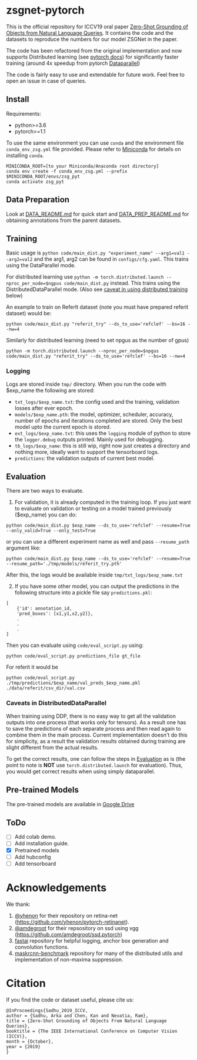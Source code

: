 # zsgnet-pytorch
This is the official repository for ICCV19 oral paper [Zero-Shot Grounding of Objects from Natural Language Queries](https://arxiv.org/abs/1908.07129). It contains the code and the datasets to reproduce the numbers for our model ZSGNet in the paper. 

The code has been refactored from the original implementation and now supports Distributed learning (see [pytorch docs](https://pytorch.org/docs/stable/nn.html#torch.nn.parallel.DistributedDataParallel)) for significantly faster training (around 4x speedup from pytorch [Dataparallel](https://pytorch.org/docs/stable/nn.html#dataparallel))

The code is fairly easy to use and extendable for future work. Feel free to open an issue in case of queries.

## Install
Requirements:
 - python>=3.6
 - pytorch>=1.1

To use the same environment you can use `conda` and the environment file `conda_env_zsg.yml` file provided. Please refer to [Miniconda](https://docs.conda.io/en/latest/miniconda.html) for details on installing `conda`.

```
MINICONDA_ROOT=[to your Miniconda/Anaconda root directory]
conda env create -f conda_env_zsg.yml --prefix $MINICONDA_ROOT/envs/zsg_pyt
conda activate zsg_pyt
```
 
## Data Preparation
Look at [DATA_README.md](./DATA_README.md) for quick start and [DATA_PREP_README.md](./DATA_PREP_README.md) for obtaining annotations from the parent datasets.

## Training
Basic usage is `python code/main_dist.py "experiment_name" --arg1=val1 --arg2=val2` and the arg1, arg2 can be found in `configs/cfg.yaml`. This trains using the DataParallel mode.

For distributed learning use `python -m torch.distributed.launch --nproc_per_node=$ngpus code/main_dist.py` instead. This trains using the DistributedDataParallel mode. (Also see [caveat in using distributed training](#caveats-in-distributeddataparallel) below)

An example to train on ReferIt dataset (note you must have prepared referit dataset) would be:

```
python code/main_dist.py "referit_try" --ds_to_use='refclef' --bs=16 --nw=4
```

Similarly for distributed learning (need to set npgus as the number of gpus)
```
python -m torch.distributed.launch --nproc_per_node=$npgus code/main_dist.py "referit_try" --ds_to_use='refclef' --bs=16 --nw=4
```

### Logging
Logs are stored inside `tmp/` directory. When you run the code with $exp_name the following are stored:
- `txt_logs/$exp_name.txt`: the config used and the training, validation losses after ever epoch.
- `models/$exp_name.pth`: the model, optimizer, scheduler, accuracy, number of epochs and iterations completed are stored. Only the best model upto the current epoch is stored.
- `ext_logs/$exp_name.txt`: this uses the `logging` module of python to store the `logger.debug` outputs printed. Mainly used for debugging.
- `tb_logs/$exp_name`: this is still wip, right now just creates a directory and nothing more, ideally want to support the tensorboard logs.
- `predictions`: the validation outputs of current best model.

## Evaluation
There are two ways to evaluate. 

1. For validation, it is already computed in the training loop. If you just want to evaluate on validation or testing on a model trained previously ($exp_name) you can do:
```
python code/main_dist.py $exp_name --ds_to_use='refclef' --resume=True --only_valid=True --only_test=True
```
or you can use a different experiment name as well and pass `--resume_path` argument like:
```
python code/main_dist.py $exp_name --ds_to_use='refclef' --resume=True --resume_path='./tmp/models/referit_try.pth' 
```
After this, the logs would be available inside `tmp/txt_logs/$exp_name.txt`

2. If you have some other model, you can output the predictions in the following structure into a pickle file say `predictions.pkl`:
```
[
    {'id': annotation_id,
 	'pred_boxes': [x1,y1,x2,y2]},
    .
    .
    .
]
```

Then you can evaluate using `code/eval_script.py` using:
```
python code/eval_script.py predictions_file gt_file
```
For referit it would be
```
python code/eval_script.py ./tmp/predictions/$exp_name/val_preds_$exp_name.pkl ./data/referit/csv_dir/val.csv
```

### Caveats in DistributedDataParallel
When training using DDP, there is no easy way to get all the validation outputs into one process (that works only for tensors). As a result one has to save the predictions of each separate process and then read again to combine them in the main process. Current implementation doesn't do this for simplicity, as a result the validation results obtained during training are slight different from the actual results. 

To get the correct results, one can follow the steps in [Evaluation](#evaluation) as is (the point to note is **NOT** use `torch.distributed.launch` for evaluation). Thus, you would get correct results when using simply dataparallel.


## Pre-trained Models
The pre-trained models are available in [Google Drive](https://drive.google.com/file/d/1tFGm87vdbQUEX4PNfmgs-UQzthMO849t/view?usp=sharing)

## ToDo
- [ ] Add colab demo.
- [ ] Add installation guide.
- [x] Pretrained models
- [ ] Add hubconfig 
- [ ] Add tensorboard

# Acknowledgements
We thank:
1. [@yhenon](https://github.com/yhenon) for their repository on retina-net (https://github.com/yhenon/pytorch-retinanet).
1. [@amdegroot](https://github.com/amdegroot) for their repsository on ssd using vgg (https://github.com/amdegroot/ssd.pytorch)
1. [fastai](https://github.com/fastai/fastai) repository for helpful logging, anchor box generation and convolution functions.
1. [maskrcnn-benchmark](https://github.com/facebookresearch/maskrcnn-benchmark/) repository for many of the distributed utils and implementation of non-maxima suppression.

# Citation

If you find the code or dataset useful, please cite us:

```
@InProceedings{Sadhu_2019_ICCV,
author = {Sadhu, Arka and Chen, Kan and Nevatia, Ram},
title = {Zero-Shot Grounding of Objects From Natural Language Queries},
booktitle = {The IEEE International Conference on Computer Vision (ICCV)},
month = {October},
year = {2019}
}
```

